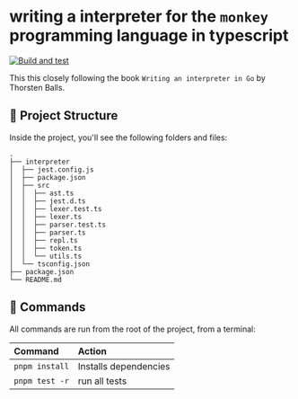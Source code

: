 # writing a interpreter for the `monkey` programming language in typescript

[![Build and test](https://github.com/thekorn/monkey-ts/actions/workflows/build.yml/badge.svg?branch=main)](https://github.com/thekorn/monkey-ts/actions/workflows/build.yml)

This this closely following the book `Writing an interpreter in Go` by Thorsten Balls.
## 🚀 Project Structure

Inside the project, you'll see the following folders and files:

```
.
├── interpreter
│  ├── jest.config.js
│  ├── package.json
│  ├── src
│  │  ├── ast.ts
│  │  ├── jest.d.ts
│  │  ├── lexer.test.ts
│  │  ├── lexer.ts
│  │  ├── parser.test.ts
│  │  ├── parser.ts
│  │  ├── repl.ts
│  │  ├── token.ts
│  │  └── utils.ts
│  └── tsconfig.json
├── package.json
└── README.md
```

## 🧞 Commands

All commands are run from the root of the project, from a terminal:

| Command           | Action                                       |
| :---------------- | :------------------------------------------- |
| `pnpm install`    | Installs dependencies                        |
| `pnpm test -r`    | run all tests                                |
